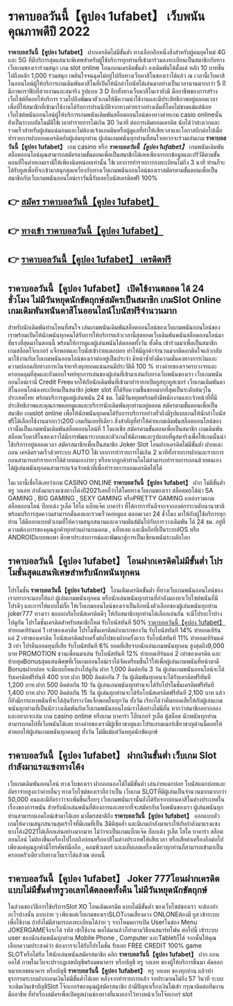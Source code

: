 # ราคาบอลวันนี้【คูปอง 1ufabet】  เว็บพนันคุณภาพดีปี 2022

**ราคาบอลวันนี้【คูปอง 1ufabet】** ฝากเครดิตไม่มีขั้นต่ำ  ทางเลือกอีกหนึ่งสิ่งสำหรับผู้คนยุคใหม่ 4G และ 5G ที่มีบริการสุดแสนจะพิเศษสำหรับผู้ใช้บริการทุกท่านที่เข้ามาร่วมลงทะเบียนเป็นสมาชิกกับทางเว็บเกมของเราร่วมสนุก เกม slot online โอนถอนเครดิตขั้นต่ำ ลงเดิมพันได้ตั้งแต่ หลัก 10 บาทขึ้นไปถึงหลัก 1,000 ร่วมสนุก เพลินใจจนฉุดไม่อยู่ไปกับทางเว็บคาสิโนของเราได้แล้ว ณ เวลานี้เว็บคาสิโนออนไลน์ผู้ให้บริการเกมเดิมพันคาสิโนที่เปิดให้นักล่าโบนัสได้เล่นมาอย่างเป็นเวลานานมากกว่า 5 ปี มีภาพกราฟิกที่สวยงามและสมจริง รูปแบบ 3 D
อีกทั้งทางเว็บคาสิโนเรายังมี มืออาชีพของการสร้างเว็บไซต์ที่คอยให้บริการ  รวมไปถึงพัฒนาตัวเกมให้มีความน่าใช้งานและมีประสิทธิภาพอยู่ตลอดเวลา เพื่อที่ให้สมาชิกที่เข้ามาใช้งานได้รับการปรนนิบัติจากทางค่ายเราอย่างเต็มที่โดยไม่ขาดแม้แต่น้อย เว็บไซต์พนันออนไลน์ผู้ให้บริการเกมพนันเดิมพันสล็อตออนไลน์ของทางค่ายเกม casio onlineนั้นยังเป็นระบบอัตโนมัติใช้เวลาทำรายการไม่เกิน 30 วินาที ต่อการเติมยอดเครดิต นับได้ว่าสะดวกและรวดเร็วสำหรับผู้เล่นแน่นอนและไม่ต้องแจ้งแอดมินหรือผู้ดูแลที่ทำให้เสียเวลาและโอกาสอีกต่อไปเมื่อทำรายการฝากยอดเครดิตกับผู้เล่นทุกท่าน
ผู้เล่นเกมพนันทุกท่านที่สนใจอยากจะร่วมเล่นเกม **ราคาบอลวันนี้【คูปอง 1ufabet】** เกม casino  หรือ ***ราคาบอลวันนี้【คูปอง 1ufabet】*** เกมพนันเดิมพันสล็อตออนไลน์คุณสามารถสมัครตามขั้นตอนเพื่อเป็นสมาชิกได้เลยเพียงกรอกข้อมูลและปรัวัติตามขั้นตอนที่ในค่ายเกมเรามีให้เพียงนิดหน่อยเท่านั้น ใช้เวลาการทำรายการลงทะเบียนไม่ถึง 3 นาที ท่านก็จะได้รับยูสเพื่อที่จะเข้ามาสนุกสุดเหวี่ยงกับทางเว็บเกมพนันออนไลน์ของเราสมัครตามขั้นตอนเพื่อเป็นสมาชิกกับเว็บเกมพนันออนไลน์เราวันนี้รับเลยโบนัสเครดิตฟรี 100%

## 👉 [สมัคร ราคาบอลวันนี้【คูปอง 1ufabet】](https://archa888.com/)
## 👉 [ทางเข้า ราคาบอลวันนี้【คูปอง 1ufabet】](https://archa888.com/)
## 👉 [ราคาบอลวันนี้【คูปอง 1ufabet】 เครดิตฟรี](https://archa888.com/)

## ราคาบอลวันนี้【คูปอง 1ufabet】 เปิดใช้งานตลอด ได้ 24 ชั่วโมง ไม่มีวันหยุดนักขัตฤกษ์สมัครเป็นสมาชิก เกมSlot Online เกมเดิมพันพนันคาสิโนออนไลน์โบนัสฟรีจำนวนมาก

สำหรับนักเดิมพันท่านไหนที่สนใจ เล่นเกมพนันเดิมพันสล็อตออนไลน์ของเว็บเกมพนันออนไลน์ของเราพร้อมเปิดให้นักพนันทุกคนได้รับการให้บริการแล้วเวลานี้สุดยอดเว็บเดิมพันพนันสล็อตออนไลน์มาที่แรงที่สุดมาในตอนนี้ พร้อมให้การดูแลผู้เล่นพนันได้ตลอดทั้งวัน ทั้งคืน เข้าร่วมมาเพื่อเป็นสมาชิก เกมสล็อตโจ๊กเกอร์ แจ็กพอตและโบนัสเข้าง่ายแตกบ่อย ทำให้มีลูกค้าจำนวนมากติดอกติดใจแล้วกลับมาใช้งานกับเว็บเกมพนันออนไลน์ของเราต่ออยู่เป็นประจำ มิหนำซ้ำยังมีความมั่นคงทางการเงินและความปลอดภัยทางการเงินจ่ายจริงทุกยอดแน่นอนมีประวัติดี 100 % ทางค่ายของเราครบวงจรและครอบคลุมที่สุดและยังตอบโจทย์ทุกการเล่นของผู้เล่นที่เข้ามาเล่นกับทางเว็บพนันของเรา
เว็บเกมพนันออนไลน์เรามี Credit Freeแจกให้กับนักเดิมพันที่เข้ามาทำรายกเปิดยูสทุกยูสเซอร์ เว็บเกมเดิมพันคาสิโนออนไลน์ลงทะเบียนเป็นสมาชิก joker slot ที่ได้รับความชื่นชอบมากที่สุดเป็นระดับต้นๆในประเทศไทย พร้อมบริการดูแลผู้เล่นพนัน 24 ชม. ไม่มีวันหยุดพร้อมยังมีพนักงานและเจ้าหน้าที่ที่มีประสิทธิภาพและคุณภาพคอยดูแลและบริการนักเดิมพันทุกท่านอยู่ตลอด สมัครตามขั้นตอนเพื่อเป็นสมาชิก เกมslot online เพื่อให้นักพนันทุกคนได้รับการบริการอย่างทั่วถึงมีรูปแบบเกมให้นักล่าโบนัสฟรีได้เลือกใช้งานมากกว่า200 เกมกันเลยทีเดียว
สิ่งสำคัญที่ทำให้ค่ายเกมเดิมพันสล็อตออนไลน์ของเรานั้นเป็นเกมพนันเดิมพันสล็อตออนไลน์ที่ 1 ในเอเชีย สมัครตามขั้นตอนเพื่อเป็นสมาชิก  เกมเดิมพันสล็อตเว็บคาสิโนของเราได้มีการพัฒนาระบบและตัวเกมให้มีภาพและรูปแบบที่ดูสมจริงเพื่อให้เกมนั้นน่าใช้บริการอยู่ตลอดเวลา สมัครสมาชิกเพื่อเป็นสมาชิก Joker Slot โอนฝากเครดิตไม่มีขั้นต่ำ ฝากและถอน เครดิตรวดเร็วด้วยระบบ AUTO ใช้เวลาการทำรายการไม่เกิน 2 นาทีทั้งรายการฝากและรายการถอนสามารถทำรายการได้ด้วยตนเองง่ายๆ หรือหากลูกค้าท่านใดไม่สามารถทำรายการถอนด้วยตนเองได้ผู้เล่นพนันทุกคนสามารถแจ้งเจ้าหน้าที่เพื่อทำรายการถอนเครดิตให้ได้

ในเวลานี้เชื่อได้เลยว่าเกม CASINO ONLINE **ราคาบอลวันนี้【คูปอง 1ufabet】** ฝาก ไม่มีขั้นต่ำทรู วอเลท กำลังมาแรงแซงทางโค้งปี2021เลยก็ว่าได้โดยทางเว็บเกมของเรา สล็อตxoได้นำ SA GAMING , BIG GAMING , SEXY GAMING หรือPRETTY GAMING แหล่งรวมเกมสล็อตออนไลน์ ป๊อกเด้ง รูเล็ต ไฮโล แบ็กแจ๊ค บาคาร่า ที่ได้การการันตีจากจากองค์กรระบดับนานาชาติ พร้อมบริการสุดความสามารถมั่นคงและรวดเร็วคอยดูแล ตลอดเวลา 24 ชั่วโมง มาให้กับผู้ใช้บริการทุกท่าน ได้มีออกแบบตัวเกมที่ให้ความสนุกสนานและความมันส์มันไปกับการวางเดิมพัน ได้ 24 ชม. อยู่ที่ความต้องการของคุณลูกค้าทุกท่านผ่านบนคอม , แท็บเลต และมือถือที่เป็นระบบIOS หรือ ANDROIDแบบพกพา ศึกษาประสบการณ์และพัฒนาสู่การเป็นเซียนพนันระบดับโลก

## ราคาบอลวันนี้【คูปอง 1ufabet】 โอนฝากเครดิตไม่มีขั้นต่ำ โปรโมชั่นสุดแสนพิเศษสำหรับนักพนันทุกคน

โปรโมชั่น **ราคาบอลวันนี้【คูปอง 1ufabet】** โอนเติมเครดิตขั้นต่ำ ที่ทางเว็บเกมพนันออนไลน์ของเราอยากจะมอบให้แก่  ผู้เล่นเกมพนันทุกคน หรือนักเล่นพนันทุกท่านที่กำลังมองหาเว็บไซต์พนันที่มี โปรดีๆ และการให้แบบไม่กั๊ก ให้เว็บเกมออนไลน์ของเราเป็นอีกหนึ่งตัวเลือกของผู้เล่นพนันทุกท่าน joker777 ทางเรา ขอบอกกับโบนัสเครดิตดีๆ ให้กับสมาชิกทุกท่านได้เลือกเล่นกัน จะมีโปรอะไรบ้างไปดูกัน
โปรโมชั่นเครดิตสำหรับสมาชิกใหม่ รับโบนัสทันที 50% [ราคาบอลวันนี้【คูปอง 1ufabet】](https://archa888.com/) ทำยอดเทิร์นแค่ 1 เท่าของเครดิต
โปรโมชั่นเครดิตฝากแรกของวัน รับโบนัสทันที 14% ทำยอดเทิร์นแค่ 2 เท่าของเครดิต
โบนัสเครดิตฝากครั้งต่อไปของฝากครั้งแรก รับโบนัสทันที 11% ทำยอดเทิร์นแค่ 3 เท่า
โปรคืนยอดทุนที่เสีย รับโบนัสทันที 6% ยอดที่เสียจากนักเล่นเกมพนันทุกคน สูงสุดถึง9,000 บาท
 PROMOTION ชวนเพื่อนมาเล่น รับโบนัสทันที 12% ทำยอดเทิร์นแค่ 2 เท่าของเครดิต
และท้ายสุดBonusสุดแสนพิศษที่เว็บเกมออนไลน์เราได้จัดเตรียมขึ้นไว้ให้เพื่อผู้เล่นเกมพนันที่หน้าตาดี Bonusฝากบ่อย จะมีแบบไหนบ้างไปดูกัน
ฝาก 1,000 ติดต่อกัน 3 วัน ผู้เล่นเกมพนันออนไลน์จะได้รับเครดิตฟรีทันที 400 บาท
ฝาก 900 ติดต่อกัน 7 วัน ผู้เดิมพันทุกคนจะได้รับเครดิตฟรีทันที 1,200 บาท
ฝาก 500 ติดต่อกัน 10 วัน ผู้เล่นเกมพนันทุกท่านจะได้รับโปรโมชั่นเครดิตฟรีทันที 1,400 บาท
ฝาก 700 ติดต่อกัน 15 วัน ผู้เล่นทุกท่านจะได้รับโบนัสเครดิตฟรีทันที 2,100 บาท
แล้วก็ยังมีการแทงพนันที่จะได้ลุ้นรับรางวัลแจ็กพอตในทุกวัน ทั้งวัน เรียกได้ว่าคืนยอดเสียให้กับผู้เล่นเกมพนันทุกท่านที่เป็นนักวางเดิมพันกับเว็บเกมพนันออนไลน์เราได้อย่างไม่มีอั้น หากว่าสมาชิกอยากลองและอยากจะเล่น เกม casino online หรือเกม บาคาร่า โป๊กเกอร์ รูเล็ต ตู้สล็อต นักพนันทุกท่านสามารถกดไปที่เว็บพนันได้เลย ทางค่ายของเรามีผู้เชี่ยวชาญและโปรแกรมเมอร์เชี่ยวชาญด้านนี้คอยให้คำตอบให้ผู้เล่นเกมพนันทุกคนอยู่ ทั้งวัน ไม่มีแม้แต่วันหยุดนักขัตฤกษ์

## ราคาบอลวันนี้【คูปอง 1ufabet】 ฝากเงินขั้นต่ำ  เว็บเกม Slot กำลังมาแรงแซงทางโค้ง

เว็บเกมเดิมพันออนไลน์ ทางเว็บของเรา ฝากถอนออโต้ไม่มีขั้นต่ำ เล่นง่ายแตกบ่อย โบนัสแตกบ่อยและอัตราจ่ายสูงกว่าค่ายอื่นๆ ทางเว็บไซต์ของเราถือว่าเป็น เว็บเกม SLOTที่มีผู้เล่นเป็นจำนวนมากมากกว่า 50,000 คนและมีอัตราว่าจะเพิ่มขึ้นเรื่อยๆ เว็บเกมพนันเรานั้นยังได้รับจากบ่อนคาสิโนต่างประเทศในเรื่องของการพนัน สำหรับนักเล่นพนันที่ต้องการและอยากที่จะสมัครกับเว็บพนันของเรา ผู้เล่นพนันทุกท่านสามารถแอดไลน์เข้ามาได้เลย
	มาลิ้มรสชาติถึง **ราคาบอลวันนี้【คูปอง 1ufabet】** ออกแบบตัวเกมให้ความสนุกสนานสุดเร้าใจที่มีเกมที่เป็น 3มิติสุดล้ำ และมีเกมกำลังมาแรงให้กับกำลังมาแรงแซงทางโค้ง2021ได้เลือกเล่นอย่างมากมาย  ไม่ว่าจะเป็นเกมแบ็กแจ๊ค ป๊อกเด้ง รูเล็ต ไฮโล บาคาร่า สล็อตออนไลน์ ไม่ต้องขึ้นเครื่องไปไกลถึงบ่อนหรือคาสิโนต่างประเทศให้เสียเวลา หรือเสียค่าเครื่องอีกต่อไป เพียงแค่คุณลูกค้ามีโทรศัพท์มือถือ , คอมพิวเตอร์ และแท็บเลตเครื่องเดียวทุกท่านก็สามารถเข้ามาเป็นครอบครัวเดียวกับทางเว็บเราได้แล้วณ ตอนนี้

## ราคาบอลวันนี้【คูปอง 1ufabet】 Joker 777โอนฝากเครดิตแบบไม่มีขั้นต่ำทรูวอเลทได้ตลอดทั้งคืน ไม่มีวันหยุดนักขัตฤกษ์

ในส่วนของวิธีการใช้บริการSlot XO โอนเติมเครดิต แบบไม่มีขั้นต่ำ ของเว็บไซต์ของเรา จะต้องทำอะไรบ้างนั้น แบบง่าย ๆ เพียงแค่เว็บเกมของเราSLOTเกมเสี่ยงดวง ONLONEต้องมี ยูส เข้าระบบเพื่อใช้งาน ถ้ายังไม่มีสามารถลงทะเบียนได้ง่าย ๆ จากโหมดการเปิด Userในช่อง Menu JOKERGAMEจึงจะได้ รหัส เข้าใช้งาน พอได้มาแล้วก็ทำตามวิธีบนสมาร์ทโฟน ต่อไปนี้
เข้าระบบ user  ของนักเล่นพนันทุกท่าน Mobile Phone , Computer และTabletก็ได้
จากนั้นให้คุณเลือกความประสงค์ว่า ต้องการจะได้รับโปรโมชั่น รับเลย FREE CREDIT 100% game SLOTหรือไม่รับ
ให้นักเล่นพนันสมัครสมาชิก คลิก **ราคาบอลวันนี้【คูปอง 1ufabet】** ฝาก ถอน ออโต้ ภาพในเว็บจะปรากฏเลขบัญชีพร้อมธนาคาร หรือบัญชี ทรู วอเลท ของผู้ให้บริการขึ้นมา
คัดลอกหมายเลขธนาคาร หรือบัญชี **ราคาบอลวันนี้【คูปอง 1ufabet】** ทรู วอเลท ของทุกท่าน แล้วทำธุรกรรมระบบฝากถอนเงินไม่มีขั้นต่ำได้เลย
หลังจากทำรายการแล้ว รอประมาณไม่ถึง 57 วินาที ระบบจะเติมเงินเข้าบัญชีSlot โจ๊กเกอร์ของคุณผู้สมัครสมาชิก
ถ้ามีปัญหาเรื่องเงินไม่เข้า กรุณาติดต่อทีมงานมืออาชีพ ที่ทำเรื่องสมัครเพื่อเปิดยูสผ่านช่องทางที่แนบเอาไว้ทางหน้าเว็บโจ๊กเกอร์ slot


